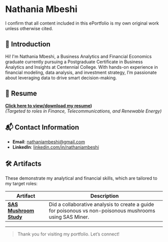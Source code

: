 # Nathania Mbeshi 

I confirm that all content included in this ePortfolio is my own original work unless otherwise cited. 

## 👋 Introduction

Hi! I'm Nathania Mbeshi, a Business Analytics and Financial Economics graduate currently pursuing a Postgraduate Certificate in Business Analytics and Insights at Centennial College. With hands-on experience in financial modeling, data analysis, and investment strategy, I’m passionate about leveraging data to drive smart decision-making.

## 📄 Resume

**[Click here to view/download my resume](https://github.com/Nathania888/Resume))**  
_(Targeted to roles in Finance, Telecommunications, and Renewable Energy)_

## 📬 Contact Information

- **Email**: nathaniambeshi@gmail.com  
- **LinkedIn**: [linkedin.com/in/nathaniambeshi](https://www.linkedin.com/in/nathaniambeshi)

## 🛠️ Artifacts

These demonstrate my analytical and financial skills, which are tailored to my target roles:

| Artifact | Description |
|---------|-------------|
| **[SAS Mushroom Study](https://github.com/user-attachments/files/19716477/Final.Report_MushroomClassification.pdf)** | Did a collaborative analysis to create a guide for poisonous vs non-poisonous mushrooms using SAS Miner. |

---

> Thank you for visiting my portfolio. Let’s connect!

